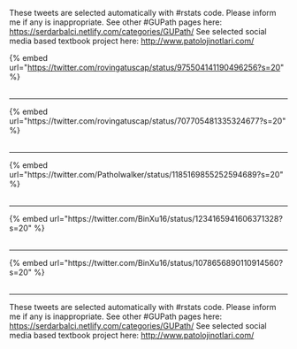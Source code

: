 

These tweets are selected automatically with #rstats code. Please inform me if any is inappropriate.
See other #GUPath pages here: https://serdarbalci.netlify.com/categories/GUPath/ 
See selected social media based textbook project here: http://www.patolojinotlari.com/

{% embed url="https://twitter.com/rovingatuscap/status/975504141190496256?s=20" %}<br>
<br>
<hr>
{% embed url="https://twitter.com/rovingatuscap/status/707705481335324677?s=20" %}<br>
<br>
<hr>
{% embed url="https://twitter.com/Patholwalker/status/1185169855252594689?s=20" %}<br>
<br>
<hr>
{% embed url="https://twitter.com/BinXu16/status/1234165941606371328?s=20" %}<br>
<br>
<hr>
{% embed url="https://twitter.com/BinXu16/status/1078656890110914560?s=20" %}<br>
<br>
<hr>


These tweets are selected automatically with #rstats code. Please inform me if any is inappropriate.
See other #GUPath pages here: https://serdarbalci.netlify.com/categories/GUPath/ 
See selected social media based textbook project here: http://www.patolojinotlari.com/
